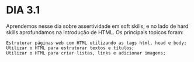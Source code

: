 # DIA 3.1

Aprendemos nesse dia sobre assertividade em soft skills, e no lado de hard skills aprofundamos na introdução de HTML.
Os principais topicos foram:

    Estruturar páginas web com HTML utilizando as tags html, head e body;
    Utilizar o HTML para estruturar textos e títulos;
    Utilizar o HTML para criar listas, links e adicionar imagens;


